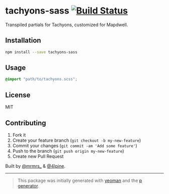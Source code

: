 # tachyons-sass [![Build Status](https://travis-ci.org/tachyons-css/tachyons-sass.svg?branch=master)](https://travis-ci.org/tachyons-css/tachyons-sass)

Transpiled partials for Tachyons, customized for Mapdwell.

## Installation

```bash
npm install --save tachyons-sass
```

## Usage

```scss
@import "path/to/tachyons.scss";
```

## License

MIT

## Contributing

1. Fork it
2. Create your feature branch (`git checkout -b my-new-feature`)
3. Commit your changes (`git commit -am 'Add some feature'`)
4. Push to the branch (`git push origin my-new-feature`)
5. Create new Pull Request

Built by [@mrmrs_](https://twitter.com/mrmrs_) & [@4lpine](https://twitter.com/4lpine).

***

> This package was initially generated with [yeoman](http://yeoman.io) and the [p generator](https://github.com/johnotander/generator-p.git).
